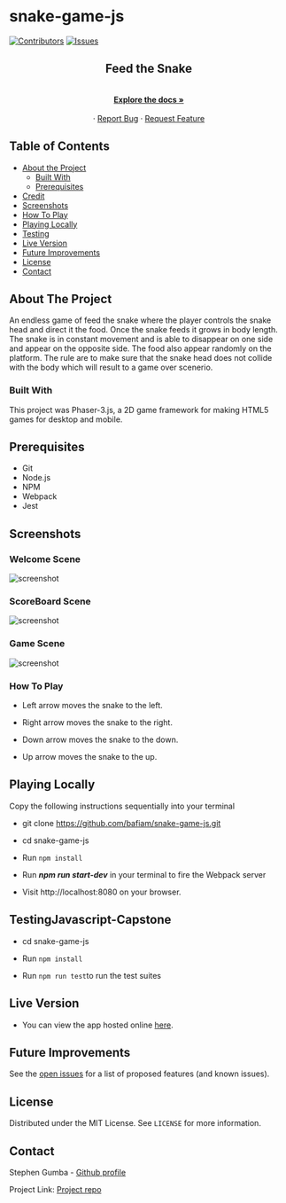 # snake-game-js

[![Contributors][contributors-shield]][contributors-url]
[![Issues][issues-shield]][issues-url]
<br />

<p align="center">
 
  <h2 align="center">Feed the Snake</h2>
  <p align="center">
    <br />
    <a href="https://github.com/bafiam/snake-game-js"><strong>Explore the docs »</strong></a>
    <br />
    <br />
    ·
    <a href="https://github.com/bafiam/snake-game-js/issues">Report Bug</a>
    ·
    <a href="https://github.com/bafiam/snake-game-js/issues">Request Feature</a>
  </p>
</p>

<!-- TABLE OF CONTENTS -->

## Table of Contents

- [About the Project](#about-the-project)
  - [Built With](#built-with)
  - [Prerequisites](#prerequisites)
- [Credit](#credit)
- [Screenshots](#screenshots)
- [How To Play](#how-to-play)
- [Playing Locally](#playing-locally)
- [Testing](#testing)
- [Live Version](#live-version)
- [Future Improvements](#future-improvements)
- [License](#license)
- [Contact](#contact)

<!-- ABOUT THE PROJECT -->

## About The Project

An endless game of feed the snake where the player controls the snake head and direct it the food. Once the snake feeds it grows in body length. The snake is in constant movement and is able to disappear on one side and appear on the opposite side. The food also appear randomly on the platform. The rule are to make sure that the snake head does not collide with the body which will result to a game over scenerio.

### Built With

This project was Phaser-3.js, a 2D game framework for making HTML5 games for desktop and mobile.

## Prerequisites

- Git
- Node.js
- NPM
- Webpack
- Jest

## Screenshots

### Welcome Scene

![screenshot](screenshots/Welcome.png)

### ScoreBoard Scene

![screenshot](screenshots/ScoreBoard.png)

### Game Scene

![screenshot](screenshots/Game.png)

### How To Play

- Left arrow moves the snake to the left.

- Right arrow moves the snake to the right.

- Down arrow moves the snake to the down.

- Up arrow moves the snake to the up.

## Playing Locally

Copy the following instructions sequentially into your terminal

- git clone https://github.com/bafiam/snake-game-js.git

- cd snake-game-js

- Run `npm install`

- Run **_npm run start-dev_** in your terminal to fire the Webpack server

- Visit http://localhost:8080 on your browser.

## TestingJavascript-Capstone

- cd snake-game-js

- Run `npm install`

- Run `npm run test`to run the test suites

## Live Version

- You can view the app hosted online [here](https://tranquil-springs-70646.herokuapp.com/).

<!-- FUTURE IMPROVEMENTS -->

## Future Improvements

See the [open issues](https://github.com/bafiam/snake-game-js/issues) for a list of proposed features (and known issues).

<!-- LICENSE -->

## License

Distributed under the MIT License. See `LICENSE` for more information.

<!-- CONTACT -->

## Contact

Stephen Gumba - [Github profile](https://github.com/bafiam)

Project Link: [Project repo](https://github.com/bafiam/snake-game-js)

<!-- MARKDOWN LINKS & IMAGES -->
<!-- https://www.markdownguide.org/basic-syntax/#reference-style-links -->

[contributors-shield]: https://img.shields.io/badge/Contributors-1-%2300ff00
[contributors-url]: https://github.com/bafiam/snake-game-js/graphs/contributors
[issues-shield]: https://img.shields.io/badge/issues-0-%2300ff00
[issues-url]: https://github.com/bafiam/snake-game-js/issues/
